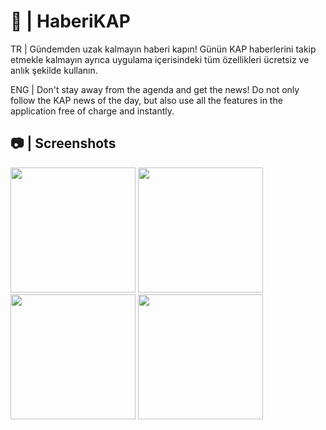 # 📰 | HaberiKAP
TR | Gündemden uzak kalmayın haberi kapın! Günün KAP haberlerini takip etmekle kalmayın ayrıca uygulama içerisindeki tüm özellikleri ücretsiz ve anlık şekilde kullanın.

ENG | Don't stay away from the agenda and get the news! Do not only follow the KAP news of the day, but also use all the features in the application free of charge and instantly.

## 📷 | Screenshots

<img src="https://github.com/user-attachments/assets/30d17378-d99d-4de4-99d4-d5208780ba9c" width="200">
<img src="https://github.com/user-attachments/assets/0b66a073-9936-4b5d-9b75-b5bb2ed51ec9" width="200">
<img src="https://github.com/user-attachments/assets/ae636c3c-6e08-4846-8675-304cc6fee25b" width="200">
<img src="https://github.com/user-attachments/assets/50b75692-400b-4d57-9440-53d49b8f9f3c" width="200">
